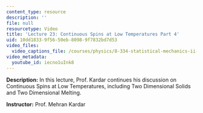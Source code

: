 ```yaml
---
content_type: resource
description: ''
file: null
resourcetype: Video
title: 'Lecture 23: Continuous Spins at Low Temperatures Part 4'
uid: 10dd1833-9f56-50eb-8098-9f7832bd7d53
video_files:
  video_captions_file: /courses/physics/8-334-statistical-mechanics-ii-statistical-physics-of-fields-spring-2014/video-lectures/lecture-23-continuous-spins-at-low-temperatures-part-4/iecno1uInk8.vtt
video_metadata:
  youtube_id: iecno1uInk8
---
```


**Description:** In this lecture, Prof. Kardar continues his discussion on Continuous Spins at Low Temperatures, including Two Dimensional Solids and Two Dimensional Melting.

**Instructor:** Prof. Mehran Kardar